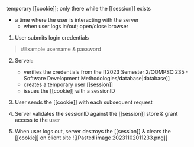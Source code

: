 temporary [[cookie]]; only there while the [[session]] exists
- a time where the user is interacting with the server
	- when user logs in/out; open/close browser

1. User submits login credentials
>	#Example 
>	username & password

2. Server:
	- verifies the credentials from the [[2023 Semester 2/COMPSCI235 - Software Development Methodologies/database|database]]
	- creates a temporary user [[session]]
	- issues the [[cookie]] with a sessionID

3. User sends the [[cookie]] with each subsequent request
4. Server validates the sessionID against the [[session]] store & grant access to the user
5. When user logs out, server destroys the [[session]] & clears the [[cookie]] on client site
![[Pasted image 20231102011233.png]]